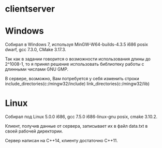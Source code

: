 # clientserver

# Windows
Собирал в Windows 7, используя MinGW-W64-builds-4.3.5 i686 posix dwarf,
gcc 7.3.0, CMake 3.17.3.

Так как в задании говорится о возможности использования длины до 2^1008-1, то
я принял решение использовать библиотеку работы с длинными числами GNU GMP.

В сервере, возможно, Вам потребуется у себя изменить строки 
  include_directories(c:/mingw32/include)
  link_directories(c:/mingw32/lib)

# Linux
Собирал под Linux 5.0.0 i686, gcc 7.5.0 i686-linux-gnu posix,
cmake 3.10.2.

Клиент, получив данные от сервера, записывает их в файл data.txt в своей рабочей директории.

Сервер написан на С++14, клиенту достаточно С++11.
